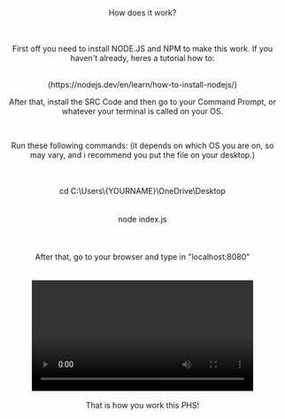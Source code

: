 <center>
<br>
<summary> How does it work? </summary>
<br>
<br>
<p> First off you need to install NODE.JS and NPM to make this work. If you haven't already, heres a tutorial how to: </p>
<br>
(https://nodejs.dev/en/learn/how-to-install-nodejs/)
<br>
<p> After that, install the SRC Code and then go to your Command Prompt, or whatever your terminal is called on your OS. </p>
<br>
<p> Run these following commands: (it depends on which OS you are on, so may vary, and i recommend you put the file on your desktop.) </p>
<br>
<br>
<summary> cd C:\Users\{YOURNAME}\OneDrive\Desktop </summary>
<br>
<br>
<summary>node index.js</summary>
<br>
<br>
<br>
<summary> After that, go to your browser and type in "localhost:8080" </summary>
<br>
<br>
<video width="400" controls>
  <source src="\extra\2023-03-12 15-09-46.mov" type="video/mp4">
  Your browser does not support HTML video.
  </video>
<br>
<br>
<summary> That is how you work this PHS! </summary>

